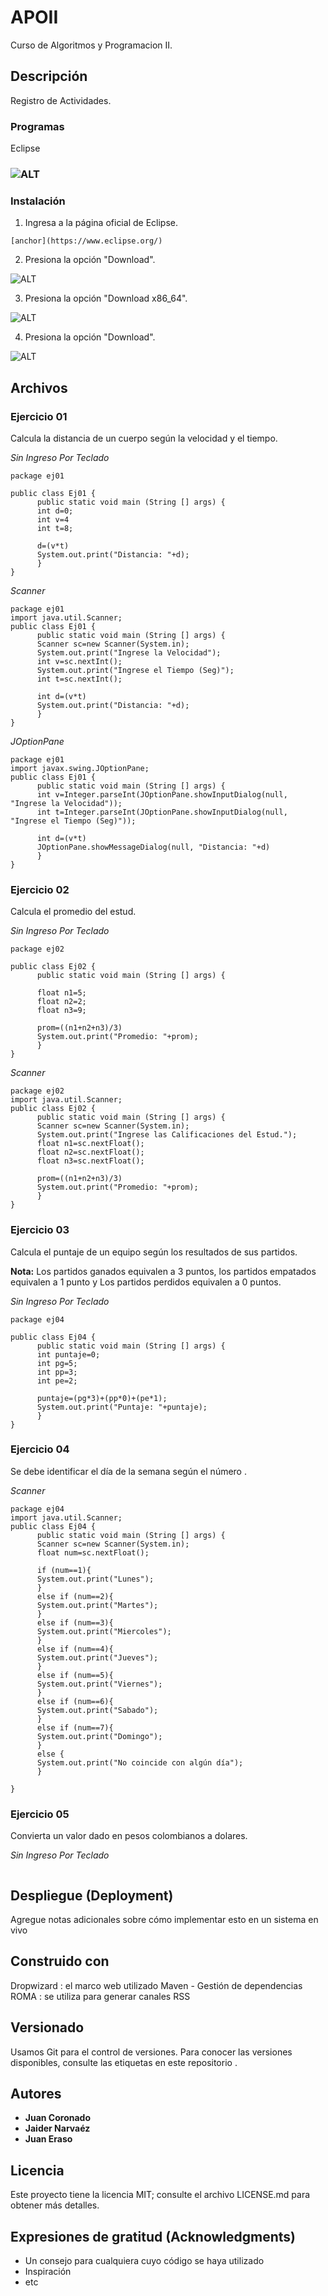 # APOII

Curso de Algoritmos y Programacion II.

## Descripción
Registro de Actividades. 

### Programas

Eclipse 
### ![ALT](https://2.bp.blogspot.com/-PqNShh8OyR0/WbnhQF1M_xI/AAAAAAAAM0Q/ZD4RsPm6hjkYrIGh61sTcY2HKxRJGsTuwCLcBGAs/s1600/eclipse-800x188.png)

### Instalación

1. Ingresa a la página oficial de Eclipse.

```
[anchor](https://www.eclipse.org/)
```

2. Presiona la opción "Download".

![ALT]()

3. Presiona la opción "Download x86_64".

![ALT]()

4. Presiona la opción "Download".

![ALT]()

## Archivos

### Ejercicio 01
Calcula la distancia de un cuerpo según la velocidad y el tiempo.

_Sin Ingreso Por Teclado_

```
package ej01

public class Ej01 {
      public static void main (String [] args) {
      int d=0;
      int v=4
      int t=8;
      
      d=(v*t)
      System.out.print("Distancia: "+d);
      }
}
```

_Scanner_

```
package ej01
import java.util.Scanner;
public class Ej01 {
      public static void main (String [] args) {
      Scanner sc=new Scanner(System.in);
      System.out.print("Ingrese la Velocidad");
      int v=sc.nextInt();
      System.out.print("Ingrese el Tiempo (Seg)");
      int t=sc.nextInt();
      
      int d=(v*t)
      System.out.print("Distancia: "+d);
      }
}
```

_JOptionPane_

```
package ej01
import javax.swing.JOptionPane;
public class Ej01 {
      public static void main (String [] args) {
      int v=Integer.parseInt(JOptionPane.showInputDialog(null, "Ingrese la Velocidad"));
      int t=Integer.parseInt(JOptionPane.showInputDialog(null, "Ingrese el Tiempo (Seg)"));
      
      int d=(v*t)
      JOptionPane.showMessageDialog(null, "Distancia: "+d)
      }
}
```

### Ejercicio 02
Calcula el promedio del estud.

_Sin Ingreso Por Teclado_

```
package ej02

public class Ej02 {
      public static void main (String [] args) {
      
      float n1=5;
      float n2=2;
      float n3=9;
      
      prom=((n1+n2+n3)/3)
      System.out.print("Promedio: "+prom);
      }
}
```

_Scanner_ 

```
package ej02
import java.util.Scanner;
public class Ej02 {
      public static void main (String [] args) {
      Scanner sc=new Scanner(System.in);
      System.out.print("Ingrese las Calificaciones del Estud.");
      float n1=sc.nextFloat();
      float n2=sc.nextFloat();
      float n3=sc.nextFloat();
      
      prom=((n1+n2+n3)/3)
      System.out.print("Promedio: "+prom);
      }
}
```

### Ejercicio 03
Calcula el puntaje de un equipo según los resultados de sus partidos. 

**Nota:** Los partidos ganados equivalen a 3 puntos, los partidos empatados equivalen a 1 punto y Los partidos perdidos equivalen a 0 puntos.

_Sin Ingreso Por Teclado_  

```
package ej04

public class Ej04 {
      public static void main (String [] args) {
      int puntaje=0;
      int pg=5;
      int pp=3;
      int pe=2;
      
      puntaje=(pg*3)+(pp*0)+(pe*1);
      System.out.print("Puntaje: "+puntaje);
      }
}
```

### Ejercicio 04
Se debe identificar el día de la semana según el número . 

_Scanner_

```
package ej04
import java.util.Scanner;
public class Ej04 {
      public static void main (String [] args) {
      Scanner sc=new Scanner(System.in);
      float num=sc.nextFloat();

      if (num==1){
      System.out.print("Lunes");
      }
      else if (num==2){
      System.out.print("Martes");
      }
      else if (num==3){
      System.out.print("Miercoles");
      }
      else if (num==4){
      System.out.print("Jueves");
      }
      else if (num==5){
      System.out.print("Viernes");
      }
      else if (num==6){
      System.out.print("Sabado");
      }
      else if (num==7){
      System.out.print("Domingo");
      }
      else {
      System.out.print("No coincide con algún día");
      }

}
```

### Ejercicio 05
Convierta un valor dado en pesos colombianos a dolares. 

_Sin Ingreso Por Teclado_  

```

```
## Despliegue (Deployment)

Agregue notas adicionales sobre cómo implementar esto en un sistema en vivo


## Construido con

Dropwizard : el marco web utilizado
Maven - Gestión de dependencias
ROMA : se utiliza para generar canales RSS

## Versionado

Usamos Git para el control de versiones. Para conocer las versiones disponibles, consulte las etiquetas en este repositorio .

## Autores

* **Juan Coronado**
* **Jaider Narvaéz**
* **Juan Eraso**


## Licencia

Este proyecto tiene la licencia MIT; consulte el archivo LICENSE.md para obtener más detalles.

## Expresiones de gratitud (Acknowledgments)

* Un consejo para cualquiera cuyo código se haya utilizado
* Inspiración
* etc
